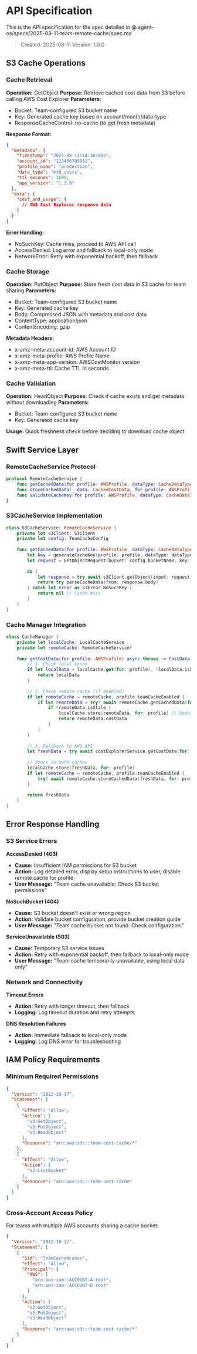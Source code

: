 # API Specification

This is the API specification for the spec detailed in @.agent-os/specs/2025-08-11-team-remote-cache/spec.md

> Created: 2025-08-11
> Version: 1.0.0

## S3 Cache Operations

### Cache Retrieval

**Operation:** GetObject
**Purpose:** Retrieve cached cost data from S3 before calling AWS Cost Explorer
**Parameters:** 
- Bucket: Team-configured S3 bucket name
- Key: Generated cache key based on account/month/data-type
- ResponseCacheControl: no-cache (to get fresh metadata)

**Response Format:**
```json
{
  "metadata": {
    "timestamp": "2025-08-11T14:30:00Z",
    "account_id": "123456789012",
    "profile_name": "production",
    "data_type": "mtd_costs",
    "ttl_seconds": 3600,
    "app_version": "1.3.0"
  },
  "data": {
    "cost_and_usage": {
      // AWS Cost Explorer response data
    }
  }
}
```

**Error Handling:**
- NoSuchKey: Cache miss, proceed to AWS API call
- AccessDenied: Log error and fallback to local-only mode
- NetworkError: Retry with exponential backoff, then fallback

### Cache Storage

**Operation:** PutObject
**Purpose:** Store fresh cost data in S3 cache for team sharing
**Parameters:**
- Bucket: Team-configured S3 bucket name  
- Key: Generated cache key
- Body: Compressed JSON with metadata and cost data
- ContentType: application/json
- ContentEncoding: gzip

**Metadata Headers:**
- x-amz-meta-account-id: AWS Account ID
- x-amz-meta-profile: AWS Profile Name
- x-amz-meta-app-version: AWSCostMonitor version
- x-amz-meta-ttl: Cache TTL in seconds

### Cache Validation

**Operation:** HeadObject
**Purpose:** Check if cache exists and get metadata without downloading
**Parameters:**
- Bucket: Team-configured S3 bucket name
- Key: Generated cache key

**Usage:** Quick freshness check before deciding to download cache object

## Swift Service Layer

### RemoteCacheService Protocol

```swift
protocol RemoteCacheService {
    func getCachedData(for profile: AWSProfile, dataType: CacheDataType) async throws -> CachedCostData?
    func storeCachedData(_ data: CachedCostData, for profile: AWSProfile, dataType: CacheDataType) async throws
    func validateCacheKey(for profile: AWSProfile, dataType: CacheDataType) async throws -> CacheMetadata?
}
```

### S3CacheService Implementation

```swift
class S3CacheService: RemoteCacheService {
    private let s3Client: S3Client
    private let config: TeamCacheConfig
    
    func getCachedData(for profile: AWSProfile, dataType: CacheDataType) async throws -> CachedCostData? {
        let key = generateCacheKey(profile: profile, dataType: dataType)
        let request = GetObjectRequest(bucket: config.bucketName, key: key)
        
        do {
            let response = try await s3Client.getObject(input: request)
            return try parseCacheData(from: response.body)
        } catch let error as S3Error.NoSuchKey {
            return nil // Cache miss
        }
    }
}
```

### Cache Manager Integration

```swift
class CacheManager {
    private let localCache: LocalCacheService
    private let remoteCache: RemoteCacheService?
    
    func getCostData(for profile: AWSProfile) async throws -> CostData {
        // 1. Check local cache
        if let localData = localCache.get(for: profile), !localData.isStale {
            return localData
        }
        
        // 2. Check remote cache (if enabled)
        if let remoteCache = remoteCache, profile.teamCacheEnabled {
            if let remoteData = try? await remoteCache.getCachedData(for: profile, dataType: .mtdCosts) {
                if !remoteData.isStale {
                    localCache.store(remoteData, for: profile) // Update local cache
                    return remoteData.costData
                }
            }
        }
        
        // 3. Fallback to AWS API
        let freshData = try await costExplorerService.getCostData(for: profile)
        
        // Store in both caches
        localCache.store(freshData, for: profile)
        if let remoteCache = remoteCache, profile.teamCacheEnabled {
            try? await remoteCache.storeCachedData(freshData, for: profile, dataType: .mtdCosts)
        }
        
        return freshData
    }
}
```

## Error Response Handling

### S3 Service Errors

**AccessDenied (403)**
- **Cause:** Insufficient IAM permissions for S3 bucket
- **Action:** Log detailed error, display setup instructions to user, disable remote cache for profile
- **User Message:** "Team cache unavailable: Check S3 bucket permissions"

**NoSuchBucket (404)**
- **Cause:** S3 bucket doesn't exist or wrong region
- **Action:** Validate bucket configuration, provide bucket creation guide
- **User Message:** "Team cache bucket not found. Check configuration."

**ServiceUnavailable (503)**
- **Cause:** Temporary S3 service issues
- **Action:** Retry with exponential backoff, then fallback to local-only mode
- **User Message:** "Team cache temporarily unavailable, using local data only"

### Network and Connectivity

**Timeout Errors**
- **Action:** Retry with longer timeout, then fallback
- **Logging:** Log timeout duration and retry attempts

**DNS Resolution Failures**
- **Action:** Immediate fallback to local-only mode
- **Logging:** Log DNS error for troubleshooting

## IAM Policy Requirements

### Minimum Required Permissions

```json
{
  "Version": "2012-10-17",
  "Statement": [
    {
      "Effect": "Allow",
      "Action": [
        "s3:GetObject",
        "s3:PutObject",
        "s3:HeadObject"
      ],
      "Resource": "arn:aws:s3:::team-cost-cache/*"
    },
    {
      "Effect": "Allow",
      "Action": [
        "s3:ListBucket"
      ],
      "Resource": "arn:aws:s3:::team-cost-cache"
    }
  ]
}
```

### Cross-Account Access Policy

For teams with multiple AWS accounts sharing a cache bucket:

```json
{
  "Version": "2012-10-17",
  "Statement": [
    {
      "Sid": "TeamCacheAccess",
      "Effect": "Allow",
      "Principal": {
        "AWS": [
          "arn:aws:iam::ACCOUNT-A:root",
          "arn:aws:iam::ACCOUNT-B:root"
        ]
      },
      "Action": [
        "s3:GetObject",
        "s3:PutObject",
        "s3:HeadObject"
      ],
      "Resource": "arn:aws:s3:::team-cost-cache/*"
    }
  ]
}
```